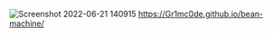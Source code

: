 ![Screenshot 2022-06-21 140915](https://user-images.githubusercontent.com/98539476/174980643-c0e429ae-e8a5-43ce-868a-4b5bfe946d47.png)
https://Gr1mc0de.github.io/bean-machine/
